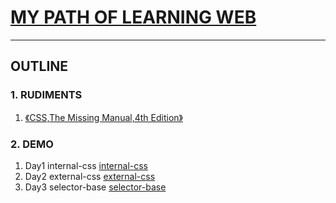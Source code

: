 # [MY PATH OF LEARNING WEB](https://kunduin.github.io/Web-Begin/)

---

## OUTLINE

### 1. RUDIMENTS

1. [《CSS,The Missing Manual,4th Edition》](https://www.amazon.cn/dp/B013VQ7N2M/ref=sr_1_fkmr0_3?ie=UTF8&qid=1516639601&sr=8-3-fkmr0&keywords=CSS%2CThe+Missing+Manual%2C4th+Edition)

### 2. DEMO

1. Day1 internal-css [internal-css](https://kunduin.github.io/Web-Begin/day1/internal-css.html)
2. Day2 external-css [external-css](https://kunduin.github.io/Web-Begin/day2/external-css.html)
3. Day3 selector-base [selector-base](https://kunduin.github.io/Web-Begin/day2/selector.html)


